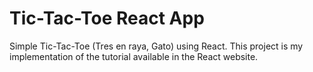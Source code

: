# Tic-Tac-Toe React App

Simple Tic-Tac-Toe (Tres en raya, Gato) using React. This project is my implementation of the tutorial available in the React website.
